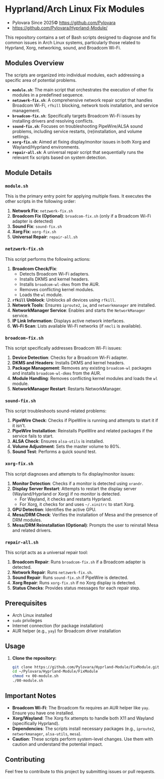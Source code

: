# Hyprland/Arch Linux Fix Modules
- Pylovara Since 2025© https://github.com/Pylovara
- https://github.com/Pylovara/Hyprland-Module/

This repository contains a set of Bash scripts designed to diagnose and fix common issues in Arch Linux systems, particularly those related to Hyprland, Xorg, networking, sound, and Broadcom Wi-Fi.

## Modules Overview

The scripts are organized into individual modules, each addressing a specific area of potential problems.

-   **`module.sh`**: The main script that orchestrates the execution of other fix modules in a predefined sequence.
-   **`netzwerk-fix.sh`**:  A comprehensive network repair script that handles Broadcom Wi-Fi, `rfkill` blocking, network tools installation, and service management.
-   **`broadcom-fix.sh`**: Specifically targets Broadcom Wi-Fi issues by installing drivers and resolving conflicts.
-   **`sound-fix.sh`**:  Focuses on troubleshooting PipeWire/ALSA sound problems, including service restarts, (re)installation, and volume settings.
-   **`xorg-fix.sh`**:  Aimed at fixing display/monitor issues in both Xorg and Wayland/Hyprland environments.
-   **`repair-all.sh`**:  A universal repair script that sequentially runs the relevant fix scripts based on system detection.

## Module Details

### `module.sh`

This is the primary entry point for applying multiple fixes. It executes the other scripts in the following order:

1.  **Network Fix**:  `netzwerk-fix.sh`
2.  **Broadcom Fix (Optional)**: `broadcom-fix.sh` (only if a Broadcom Wi-Fi adapter is detected)
3.  **Sound Fix**: `sound-fix.sh`
4.  **Xorg Fix**: `xorg-fix.sh`
5.  **Universal Repair**: `repair-all.sh`

### `netzwerk-fix.sh`

This script performs the following actions:

1.  **Broadcom Check/Fix**:
    * Detects Broadcom Wi-Fi adapters.
    * Installs DKMS and kernel headers.
    * Installs `broadcom-wl-dkms` from the AUR.
    * Removes conflicting kernel modules.
    * Loads the `wl` module.
2.  **`rfkill` Unblock**: Unblocks all devices using `rfkill`.
3.  **Network Tools**: Ensures `iproute2`, `iw`, and `networkmanager` are installed.
4.  **NetworkManager Service**: Enables and starts the `NetworkManager` service.
5.  **IP Link Information**: Displays active network interfaces.
6.  **Wi-Fi Scan**: Lists available Wi-Fi networks (if `nmcli` is available).

### `broadcom-fix.sh`

This script specifically addresses Broadcom Wi-Fi issues:

1.  **Device Detection**: Checks for a Broadcom Wi-Fi adapter.
2.  **DKMS and Headers**: Installs DKMS and kernel headers.
3.  **Package Management**: Removes any existing `broadcom-wl` packages and installs `broadcom-wl-dkms` from the AUR.
4.  **Module Handling**: Removes conflicting kernel modules and loads the `wl` module.
5.  **NetworkManager Restart**: Restarts NetworkManager.

### `sound-fix.sh`

This script troubleshoots sound-related problems:

1.  **PipeWire Check**: Checks if PipeWire is running and attempts to start it if it isn't.
2.  **PipeWire Installation**:  Reinstalls PipeWire and related packages if the service fails to start.
3.  **ALSA Check**: Ensures `alsa-utils` is installed.
4.  **Volume Adjustment**: Sets the master volume to 80%.
5.  **Sound Test**:  Performs a quick sound test.

### `xorg-fix.sh`

This script diagnoses and attempts to fix display/monitor issues:

1.  **Monitor Detection**: Checks if a monitor is detected using `xrandr`.
2.  **Display Server Restart**:  Attempts to restart the display server (Wayland/Hyprland or Xorg) if no monitor is detected.
    * For Wayland, it checks and restarts Hyprland.
    * For Xorg, it checks for and uses `~/.xinitrc` to start Xorg.
3.  **GPU Detection**:  Identifies the active GPU.
4.  **Mesa/DRM Check**:  Verifies the installation of Mesa and the presence of DRM modules.
5.  **Mesa/DRM Reinstallation (Optional)**:  Prompts the user to reinstall Mesa and related drivers.

### `repair-all.sh`

This script acts as a universal repair tool:

1.  **Broadcom Repair**:  Runs `broadcom-fix.sh` if a Broadcom adapter is detected.
2.  **Network Repair**:  Runs `netzwerk-fix.sh`.
3.  **Sound Repair**:  Runs `sound-fix.sh` if PipeWire is detected.
4.  **Xorg Repair**:  Runs `xorg-fix.sh` if no Xorg display is detected.
5.  **Status Checks**: Provides status messages for each repair step.

## Prerequisites

-   Arch Linux installed
-   `sudo` privileges
-   Internet connection (for package installation)
-   AUR helper (e.g., `yay`) for Broadcom driver installation

## Usage

1.  **Clone the repository:**

    ```bash
    git clone https://github.com/Pylovara/Hyprland-Module/FixModule.git
    cd ~/Pylovara/Hyprland-Module/FixModule
    chmod +x 00-module.sh
    ./00-module.sh
    ```

## Important Notes

-   **Broadcom Wi-Fi**: The Broadcom fix requires an AUR helper like `yay`. Ensure you have one installed.
-   **Xorg/Wayland**: The Xorg fix attempts to handle both X11 and Wayland (specifically Hyprland).
-   **Dependencies**:  The scripts install necessary packages (e.g., `iproute2`, `networkmanager`, `alsa-utils`, `mesa`).
-   **Caution**:  These scripts perform system-level changes. Use them with caution and understand the potential impact.

## Contributing

Feel free to contribute to this project by submitting issues or pull requests.
